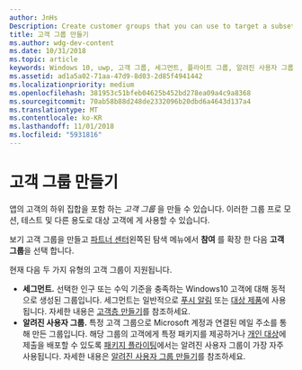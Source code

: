 ```yaml
---
author: JnHs
Description: Create customer groups that you can use to target a subset of your app's customer base for promotions, testing, or other purposes.
title: 고객 그룹 만들기
ms.author: wdg-dev-content
ms.date: 10/31/2018
ms.topic: article
keywords: Windows 10, uwp, 고객 그룹, 세그먼트, 플라이트 그룹, 알려진 사용자 그룹
ms.assetid: ad1a5a02-71aa-47d9-8d03-2d85f4941442
ms.localizationpriority: medium
ms.openlocfilehash: 381953c51bfeb04625b452bd278ea09a4c9a8368
ms.sourcegitcommit: 70ab58b88d248de2332096b20dbd6a4643d137a4
ms.translationtype: MT
ms.contentlocale: ko-KR
ms.lasthandoff: 11/01/2018
ms.locfileid: "5931816"
---
```

# <a name="create-customer-groups"></a>고객 그룹 만들기

앱의 고객의 하위 집합을 포함 하는 *고객 그룹* 을 만들 수 있습니다. 이러한 그룹 프로 모션, 테스트 및 다른 용도로 대상 고객에 게 사용할 수 있습니다.

보기 고객 그룹을 만들고 [파트너 센터](https://partner.microsoft.com/dashboard)왼쪽된 탐색 메뉴에서 **참여** 를 확장 한 다음 **고객 그룹**을 선택 합니다.

현재 다음 두 가지 유형의 고객 그룹이 지원됩니다.

- **세그먼트.** 선택한 인구 또는 수익 기준을 충족하는 Windows10 고객에 대해 동적으로 생성된 그룹입니다. 세그먼트는 일반적으로 [푸시 알림](send-push-notifications-to-your-apps-customers.md) 또는 [대상 제품](use-targeted-offers-to-maximize-engagement-and-conversions.md)에 사용됩니다. 자세한 내용은 [고객층 만들기](create-customer-segments.md)를 참조하세요.
- **알려진 사용자 그룹.** 특정 고객 그룹으로 Microsoft 계정과 연결된 메일 주소를 통해 만든 그룹입니다. 해당 그룹의 고객에게 특정 패키지를 제공하거나 [개인 대상](choose-visibility-options.md#audience)에 제출을 배포할 수 있도록 [패키지 플라이팅](package-flights.md)에서는 알려진 사용자 그룹이 가장 자주 사용됩니다. 자세한 내용은 [알려진 사용자 그룹 만들기](create-known-user-groups.md)를 참조하세요.
